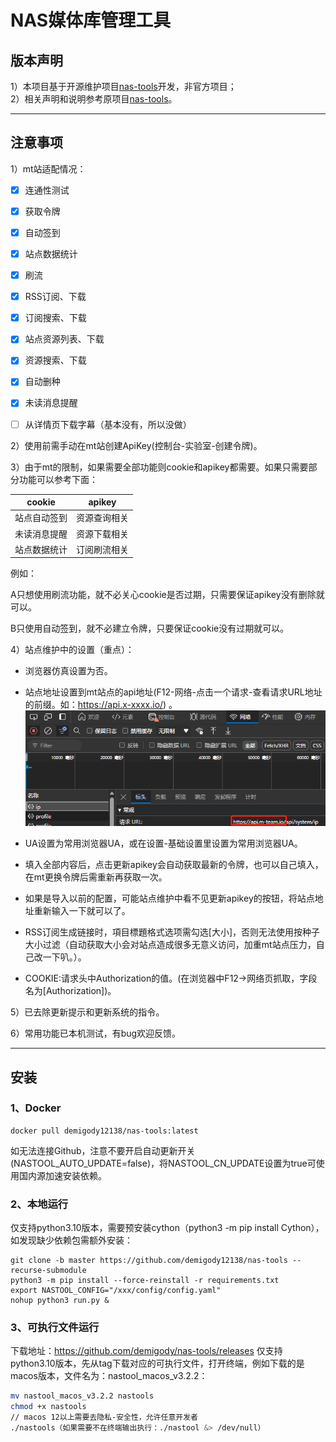 # NAS媒体库管理工具

## 版本声明

1）本项目基于开源维护项目[nas-tools](https://github.com/hsuyelin/nas-tools)开发，非官方项目；  
2）相关声明和说明参考原项目[nas-tools](https://github.com/hsuyelin/nas-tools)。   

---

## 注意事项

1）mt站适配情况：  

- [x] 连通性测试

- [x] 获取令牌

- [x] 自动签到

- [x] 站点数据统计

- [x] 刷流

- [x] RSS订阅、下载

- [x] 订阅搜索、下载

- [x] 站点资源列表、下载

- [x] 资源搜索、下载

- [x] 自动删种

- [x] 未读消息提醒

- [ ] 从详情页下载字幕（基本没有，所以没做）



2）使用前需手动在mt站创建ApiKey(控制台-实验室-创建令牌)。


3）由于mt的限制，如果需要全部功能则cookie和apikey都需要。如果只需要部分功能可以参考下面：  

| cookie | apikey |
| ------ | ------ |
| 站点自动签到 | 资源查询相关 |
| 未读消息提醒 | 资源下载相关 |
| 站点数据统计 | 订阅刷流相关 |

例如：

A只想使用刷流功能，就不必关心cookie是否过期，只需要保证apikey没有删除就可以。  

B只使用自动签到，就不必建立令牌，只要保证cookie没有过期就可以。


4）站点维护中的设置（重点）：

- 浏览器仿真设置为否。

- 站点地址设置到mt站点的api地址(F12-网络-点击一个请求-查看请求URL地址的前缀。如：https://api.x-xxxx.io/) 。
![img_1.png](img_1.png)
- UA设置为常用浏览器UA，或在设置-基础设置里设置为常用浏览器UA。

- 填入全部内容后，点击更新apikey会自动获取最新的令牌，也可以自己填入，在mt更换令牌后需重新再获取一次。

- 如果是导入以前的配置，可能站点维护中看不见更新apikey的按钮，将站点地址重新输入一下就可以了。

- RSS订阅生成链接时，項目標題格式选项需勾选[大小]，否则无法使用按种子大小过滤（自动获取大小会对站点造成很多无意义访问，加重mt站点压力，自己改一下叭。）。
   
- COOKIE:请求头中Authorization的值。(在浏览器中F12->网络页抓取，字段名为[Authorization])。

5）已去除更新提示和更新系统的指令。

6）常用功能已本机测试，有bug欢迎反馈。


---

## 安装
### 1、Docker
```
docker pull demigody12138/nas-tools:latest
```

如无法连接Github，注意不要开启自动更新开关(NASTOOL_AUTO_UPDATE=false)，将NASTOOL_CN_UPDATE设置为true可使用国内源加速安装依赖。

### 2、本地运行
仅支持python3.10版本，需要预安装cython（python3 -m pip install Cython），如发现缺少依赖包需额外安装：
```
git clone -b master https://github.com/demigody12138/nas-tools --recurse-submodule 
python3 -m pip install --force-reinstall -r requirements.txt
export NASTOOL_CONFIG="/xxx/config/config.yaml"
nohup python3 run.py & 
```

### 3、可执行文件运行
下载地址：https://github.com/demigody/nas-tools/releases
仅支持python3.10版本，先从tag下载对应的可执行文件，打开终端，例如下载的是macos版本，文件名为：nastool_macos_v3.2.2：
```bash
mv nastool_macos_v3.2.2 nastools
chmod +x nastools
// macos 12以上需要去隐私-安全性，允许任意开发者
./nastools（如果需要不在终端输出执行：./nastool &> /dev/null）
```